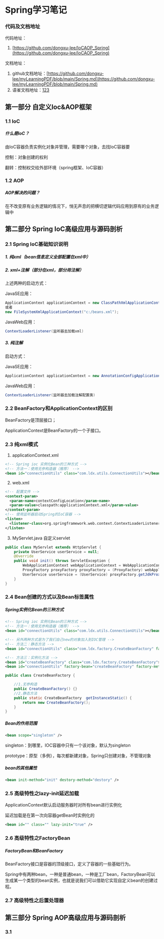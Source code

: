 # Spring学习笔记

### 代码及文档地址 
代码地址：
1. [https://github.com/dongxu-lee/IoCAOP_Spring](https://github.com/dongxu-lee/IoCAOP_Spring)

文档地址：
1. github文档地址：[https://github.com/dongxu-lee/myLearningPDF/blob/main/Spring.md](https://github.com/dongxu-lee/myLearningPDF/blob/main/Spring.md)
2. 语雀文档地址：[123](123)


## 第一部分 自定义Ioc&AOP框架
### 1.1 IoC

##### 什么是IoC？
由IoC容器负责实例化对象并管理，需要哪个对象，去找IoC容器要

控制：对象创建的权利

翻转：控制权交给外部环境（spring框架、IoC容器）


### 1.2 AOP

##### AOP解决的问题？

在不改变原有业务逻辑的情况下，悄无声息的把横切逻辑代码应用到原有的业务逻辑中





## 第二部分 Spring IoC高级应用与源码剖析
### 2.1 Spring IoC基础知识说明
##### 1. 纯xml（bean信息定义全部配置在xml中）
##### 2. xml+注解（部分在xml，部分用注解）
上述两种的启动方式：

JavaSE应用：

~~~java
ApplicationContext applicationContext = new ClassPathXmlApplicationContext("beans.xml");
或者
new FileSystemXmlApplicationContext("c:/beans.xml");
~~~

JavaWeb应用：

~~~java
ContextLoaderListener(监听器去加载xml)
~~~


##### 3. 纯注解
启动方式：

JavaSE应用：

~~~java
ApplicationContext applicationContext = new AnnotationConfigApplicationContext(SpringConfig.class);
~~~

JavaWeb应用：

~~~java
ContextLoaderListener(监听器去加载注解配置类)
~~~

### 2.2 BeanFactory和ApplicationContext的区别
BeanFactory是顶层接口；

ApplicationContext是BeanFactory的一个子接口。

### 2.3 纯xml模式
1. applicationContext.xml

~~~xml
<!-- Spring ioc 实例化Bean的三种方式 -->
<!-- 方法一：使用无参构造器（推荐） -->
<bean id="connectionUtils" class="com.ldx.utils.ConnectionUtils"></bean>
~~~


2. web.xml

~~~xml
<!-- 配置文件 -->
<context-param>
  <param-name>contextConfigLocation</param-name>
  <param-value>classpath:applicationContext.xml</param-value>
</context-param>
<!-- 使用监听器启动Spring的IoC容器 -->
<listen>
  <listener-class>org.springframework.web.context.ContextLoaderListener</listener-class>
</listen>
~~~

3. MyServlet.java 自定义servlet

~~~java
public class MyServlet extends HttpServlet {
    private UserService userService = null;
	@Override
	public void init() throws ServletException {
		WebApplicationContext webApplicationContext = WebApplicationContextUtils.getWebApplicationContext(this.getServletContext());
		ProxyFactory proxyFactory proxyFactory = (ProxyFactory) webApplicationContext.getBean("proxyFactory");
		UserService userService = (UserService) proxyFactory.getJdkProxy(wenApplicationContext.getBean("userService"));
	}
}
~~~


### 2.4 Bean创建的方式以及Bean标签属性
##### Spring实例化Bean的三种方式
~~~xml
<!-- Spring ioc 实例化Bean的三种方式 -->
<!-- 方法一：使用无参构造器（推荐） -->
<bean id="connectionUtils" class="com.ldx.utils.ConnectionUtils"></bean>

<!-- 另外两种方式是为了我们自己new的对象加入到IOC管理 -->
<!-- 方法二：静态方法 -->
<bean id="connectionUtils" class="com.ldx.factory.CreateBeanFactory" factory-method="getInstanceStatic"></bean>

<!-- 方法三：实例化方法 -->
<bean id="createBeanFactory" class="com.ldx.factory.CreateBeanFactory"></bean>
<bean id="connectionUtils" factory-bean="createBeanFactory" factory-method="getInstance"></bean>
~~~


~~~java
public class CreateBeanFactory {

	//1.无参构造
	public CreateBeanFactory() {}
	//2.静态方法
	public static CreateBeanFactory  getInstanceStatic() {
		return new CreateBeanFactory();
	}
}
~~~

##### Bean的作用范围
~~~xml
<bean scope="singleton" />
~~~
singleton：到哪里，IOC容器中只有一个该对象，默认为singleton

prototype：原型（多例），每次都新建对象，Spring只创建对象，不管理对象

##### bean的其他属性
~~~xml
<bean init-method="init" destory-method="destory" />
~~~


### 2.5 高级特性之lazy-init延迟加载
ApplicationContext默认启动服务器时对所有bean进行实例化

延迟加载是在第一次向容器getBean时实例化的
~~~xml
<bean id="" class="" lazy-init="true" />
~~~


### 2.6 高级特性之FactoryBean
##### FactoryBean和BeanFactory

BeanFactory接口是容器的顶级接口，定义了容器的一些基础行为。

Spring中有两种bean，一种是普通bean，一种是工厂bean，FactoryBean可以生成某一个类型的bean实例，也就是说我们可以借助它实现自定义bean的创建过程。

### 2.7 高级特性之后置处理器

## 第三部分 Spring AOP高级应用与源码剖析
### 3.1







